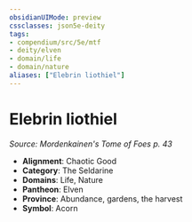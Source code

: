 ```yaml
---
obsidianUIMode: preview
cssclasses: json5e-deity
tags:
- compendium/src/5e/mtf
- deity/elven
- domain/life
- domain/nature
aliases: ["Elebrin liothiel"]
---
```

# Elebrin liothiel
*Source: Mordenkainen's Tome of Foes p. 43* 

- **Alignment**: Chaotic Good
- **Category**: The Seldarine
- **Domains**: Life, Nature
- **Pantheon**: Elven
- **Province**: Abundance, gardens, the harvest
- **Symbol**: Acorn